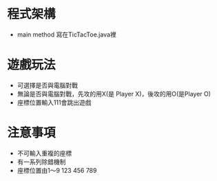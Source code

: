 # 程式架構
* main method 寫在TicTacToe.java裡


# 遊戲玩法
* 可選擇是否與電腦對戰
* 無論是否與電腦對戰，先攻的用X(是 Player X)，後攻的用O(是Player O) 
* 座標位置輸入111會跳出遊戲

# 注意事項
* 不可輸入重複的座標
* 有一系列除錯機制
* 座標位置由1～9  123
                456
                789
